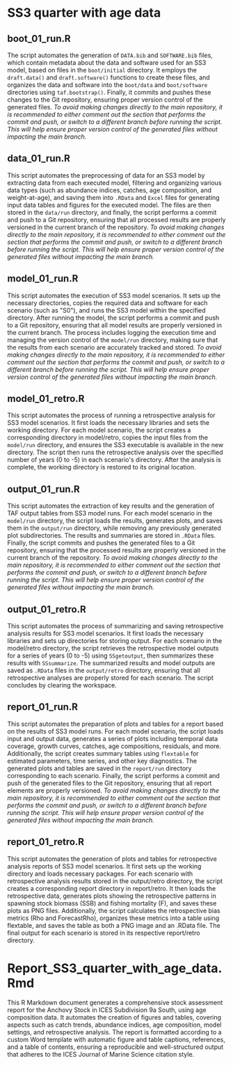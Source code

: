 # SS3 quarter with age data

## boot_01_run.R

The script automates the generation of `DATA.bib` and `SOFTWARE.bib` files, which contain metadata about the data and software used for an SS3 model, based on files in the `boot/initial` directory. It employs the `draft.data()` and `draft.software()` functions to create these files, and organizes the data and software into the `boot/data` and `boot/software` directories using `taf.bootstrap()`. Finally, it commits and pushes these changes to the Git repository, ensuring proper version control of the generated files. *To avoid making changes directly to the main repository, it is recommended to either comment out the section that performs the commit and push, or switch to a different branch before running the script. This will help ensure proper version control of the generated files without impacting the main branch.*

## data_01_run.R

This script automates the preprocessing of data for an SS3 model by extracting data from each executed model, filtering and organizing various data types (such as abundance indices, catches, age composition, and weight-at-age), and saving them into `.RData` and `Excel` files for generating input data tables and figures for the executed model. The files are then stored in the `data/run` directory, and finally, the script performs a commit and push to a Git repository, ensuring that all processed results are properly versioned in the current branch of the repository. *To avoid making changes directly to the main repository, it is recommended to either comment out the section that performs the commit and push, or switch to a different branch before running the script. This will help ensure proper version control of the generated files without impacting the main branch.*

## model_01_run.R

This script automates the execution of SS3 model scenarios. It sets up the necessary directories, copies the required data and software for each scenario (such as "S0"), and runs the SS3 model within the specified directory. After running the model, the script performs a commit and push to a Git repository, ensuring that all model results are properly versioned in the current branch. The process includes logging the execution time and managing the version control of the `model/run` directory, making sure that the results from each scenario are accurately tracked and stored. *To avoid making changes directly to the main repository, it is recommended to either comment out the section that performs the commit and push, or switch to a different branch before running the script. This will help ensure proper version control of the generated files without impacting the main branch.*

## model_01_retro.R

This script automates the process of running a retrospective analysis for SS3 model scenarios. It first loads the necessary libraries and sets the working directory. For each model scenario, the script creates a corresponding directory in model/retro, copies the input files from the `model/run` directory, and ensures the SS3 executable is available in the new directory. The script then runs the retrospective analysis over the specified number of years (0 to -5) in each scenario's directory. After the analysis is complete, the working directory is restored to its original location.


## output_01_run.R

This script automates the extraction of key results and the generation of TAF output tables from SS3 model runs. For each model scenario in the `model/run` directory, the script loads the results, generates plots, and saves them in the `output/run` directory, while removing any previously generated plot subdirectories. The results and summaries are stored in `.RData` files. Finally, the script commits and pushes the generated files to a Git repository, ensuring that the processed results are properly versioned in the current branch of the repository. *To avoid making changes directly to the main repository, it is recommended to either comment out the section that performs the commit and push, or switch to a different branch before running the script. This will help ensure proper version control of the generated files without impacting the main branch.*

## output_01_retro.R

This script automates the process of summarizing and saving retrospective analysis results for SS3 model scenarios. It first loads the necessary libraries and sets up directories for storing output. For each scenario in the model/retro directory, the script retrieves the retrospective model outputs for a series of years (0 to -5) using `SSgetoutput`, then summarizes these results with `SSsummarize`. The summarized results and model outputs are saved as `.RData` files in the `output/retro` directory, ensuring that all retrospective analyses are properly stored for each scenario. The script concludes by clearing the workspace.


## report_01_run.R

This script automates the preparation of plots and tables for a report based on the results of SS3 model runs. For each model scenario, the script loads input and output data, generates a series of plots including temporal data coverage, growth curves, catches, age compositions, residuals, and more. Additionally, the script creates summary tables using `flextable` for estimated parameters, time series, and other key diagnostics. The generated plots and tables are saved in the `report/run` directory corresponding to each scenario. Finally, the script performs a commit and push of the generated files to the Git repository, ensuring that all report elements are properly versioned. *To avoid making changes directly to the main repository, it is recommended to either comment out the section that performs the commit and push, or switch to a different branch before running the script. This will help ensure proper version control of the generated files without impacting the main branch.*

## report_01_retro.R

This script automates the generation of plots and tables for retrospective analysis reports of SS3 model scenarios. It first sets up the working directory and loads necessary packages. For each scenario with retrospective analysis results stored in the output/retro directory, the script creates a corresponding report directory in report/retro. It then loads the retrospective data, generates plots showing the retrospective patterns in spawning stock biomass (SSB) and fishing mortality (F), and saves these plots as PNG files. Additionally, the script calculates the retrospective bias metrics (Rho and ForecastRho), organizes these metrics into a table using flextable, and saves the table as both a PNG image and an .RData file. The final output for each scenario is stored in its respective report/retro directory.

# Report_SS3_quarter_with_age_data.Rmd

This R Markdown document generates a comprehensive stock assessment report for the Anchovy Stock in ICES Subdivision 9a South, using age composition data. It automates the creation of figures and tables, covering aspects such as catch trends, abundance indices, age composition, model settings, and retrospective analysis. The report is formatted according to a custom Word template with automatic figure and table captions, references, and a table of contents, ensuring a reproducible and well-structured output that adheres to the ICES Journal of Marine Science citation style.

